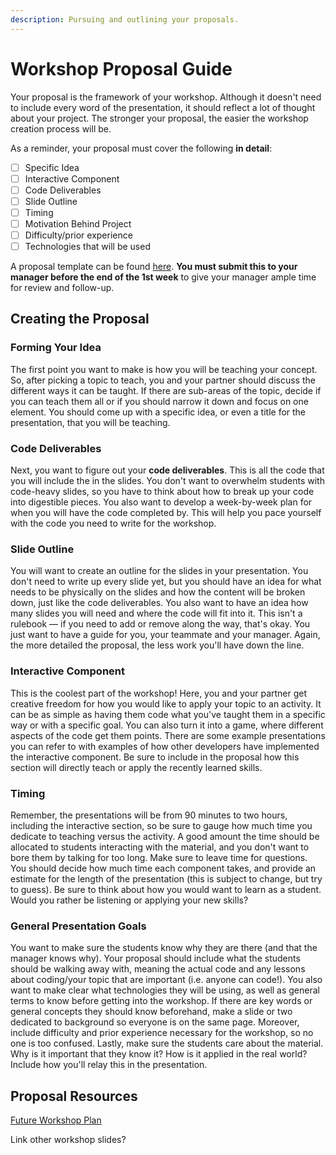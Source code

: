 ```yaml
---
description: Pursuing and outlining your proposals.
---
```


# Workshop Proposal Guide

Your proposal is the framework of your workshop. Although it doesn't need to include every word of the presentation, it should reflect a lot of thought about your project. The stronger your proposal, the easier the workshop creation process will be. 

As a reminder, your proposal must cover the following **in detail**:

* [ ] Specific Idea
* [ ] Interactive Component
* [ ] Code Deliverables
* [ ] Slide Outline
* [ ] Timing
* [ ] Motivation Behind Project
* [ ] Difficulty/prior experience
* [ ] Technologies that will be used

A proposal template can be found [here](https://github.com/bitprj/mdx-deck/blob/master/misc/proposal-template.md). **You must submit this to your manager before the end of the 1st week** to give your manager ample time for review and follow-up.

## Creating the Proposal

### Forming Your Idea

The first point you want to make is how you will be teaching your concept. So, after picking a topic to teach, you and your partner should discuss the different ways it can be taught. If there are sub-areas of the topic, decide if you can teach them all or if you should narrow it down and focus on one element. You should come up with a specific idea, or even a title for the presentation, that you will be teaching. 

### Code Deliverables

Next, you want to figure out your **code deliverables**. This is all the code that you will include the in the slides. You don't want to overwhelm students with code-heavy slides, so you have to think about how to break up your code into digestible pieces. You also want to develop a week-by-week plan for when you will have the code completed by. This will help you pace yourself with the code you need to write for the workshop. 

### Slide Outline

You will want to create an outline for the slides in your presentation. You don't need to write up every slide yet, but you should have an idea for what needs to be physically on the slides and how the content will be broken down, just like the code deliverables. You also want to have an idea how many slides you will need and where the code will fit into it. This isn't a rulebook — if you need to add or remove along the way, that's okay. You just want to have a guide for you, your teammate and your manager. Again, the more detailed the proposal, the less work you'll have down the line.

### Interactive Component 

This is the coolest part of the workshop! Here, you and your partner get creative freedom for how you would like to apply your topic to an activity. It can be as simple as having them code what you've taught them in a specific way or with a specific goal. You can also turn it into a game, where different aspects of the code get them points. There are some example presentations you can refer to with examples of how other developers have implemented the interactive component. Be sure to include in the proposal how this section will directly teach or apply the recently learned skills.

### Timing

Remember, the presentations will be from 90 minutes to two hours, including the interactive section, so be sure to gauge how much time you dedicate to teaching versus the activity. A good amount the time should be allocated to students interacting with the material, and you don't want to bore them by talking for too long. Make sure to leave time for questions. You should decide how much time each component takes, and provide an estimate for the length of the presentation \(this is subject to change, but try to guess\). Be sure to think about how you would want to learn as a student. Would you rather be listening or applying your new skills? 

### General Presentation Goals

You want to make sure the students know why they are there \(and that the manager knows why\). Your proposal should include what the students should be walking away with, meaning the actual code and any lessons about coding/your topic that are important \(i.e. anyone can code!\). You also want to make clear what technologies they will be using, as well as general terms to know before getting into the workshop. If there are key words or general concepts they should know beforehand, make a slide or two dedicated to background so everyone is on the same page. Moreover, include difficulty and prior experience necessary for the workshop, so no one is too confused. Lastly, make sure the students care about the material. Why is it important that they know it? How is it applied in the real world? Include how you'll relay this in the presentation. 

## Proposal Resources 

[Future Workshop Plan](future-workshop-plan/)

Link other workshop slides?

